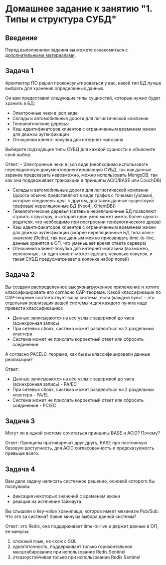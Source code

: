# Домашнее задание к занятию "1. Типы и структура СУБД"

## Введение

Перед выполнением задания вы можете ознакомиться с 
[дополнительными материалами](https://github.com/netology-code/virt-homeworks/tree/virt-11/additional).

## Задача 1

Архитектор ПО решил проконсультироваться у вас, какой тип БД 
лучше выбрать для хранения определенных данных.

Он вам предоставил следующие типы сущностей, которые нужно будет хранить в БД:

- Электронные чеки в json виде
- Склады и автомобильные дороги для логистической компании
- Генеалогические деревья
- Кэш идентификаторов клиентов с ограниченным временем жизни для движка аутенфикации
- Отношения клиент-покупка для интернет-магазина

Выберите подходящие типы СУБД для каждой сущности и объясните свой выбор.

Ответ: - Электронные чеки в json виде (необходимо использовать нереляционную документоориентированную СУБД, так как данные заранее предсказать невозможно, можно использовать MongoDB, так как она поддерживает транзакции и принципы ACID/BASE или CouchDB)
- Склады и автомобильные дороги для логистической компании (дороги обычно представляют в виде графов с точками (узлами), которые соединены друг с другом, для таких данные существуют графовые нереляционные БД (Neo4j, OrientDB))
- Генеалогические деревья (сетевые нереляционные БД позволяют строить структуру, в которой один узел может иметь более одного родителя, что необходимо при построении генеалогического древа)
- Кэш идентификаторов клиентов с ограниченным временем жизни для движка аутенфикации (скорее нереляционные БД типа ключ-значение (Redis), так как данным можно присваивать time-to-live, данные хранятся в ОП, что уменьшает время ответа сервера)
- Отношения клиент-покупка для интернет-магазина (возможно, колоночные, т.к один клиент может сделать неколько покупок, и такая СУБД предусматривает в колонке набор полей)

## Задача 2

Вы создали распределенное высоконагруженное приложение и хотите классифицировать его согласно 
CAP-теореме. Какой классификации по CAP-теореме соответствует ваша система, если 
(каждый пункт - это отдельная реализация вашей системы и для каждого пункта надо привести классификацию):

- Данные записываются на все узлы с задержкой до часа (асинхронная запись)
- При сетевых сбоях, система может разделиться на 2 раздельных кластера
- Система может не прислать корректный ответ или сбросить соединение

А согласно PACELC-теореме, как бы вы классифицировали данные реализации?

Ответ: 
- Данные записываются на все узлы с задержкой до часа (асинхронная запись) - PA/EC
- При сетевых сбоях, система может разделиться на 2 раздельных кластера - PA/EL
- Система может не прислать корректный ответ или сбросить соединение - PC/EC

## Задача 3

Могут ли в одной системе сочетаться принципы BASE и ACID? Почему?

Ответ: Принципы противоречат друг другу, BASE про постоянную базовую доступность, для ACID согласованность и предсказуемость превыше всего.

## Задача 4

Вам дали задачу написать системное решение, основой которого бы послужили:

- фиксация некоторых значений с временем жизни
- реакция на истечение таймаута

Вы слышали о key-value хранилище, которое имеет механизм Pub/Sub. 
Что это за система? Какие минусы выбора данной системы?

Ответ: это Redis, она поддерживает time-to-live и держит данные в ОП, ее минусы:
1. сложный язык, не схож с SQL
2. однопоточность, поддерживает только горизонтальное масштабирование при использование Redis Sentinel
3. отказоустойчивая только при использовании Redis Sentinel
